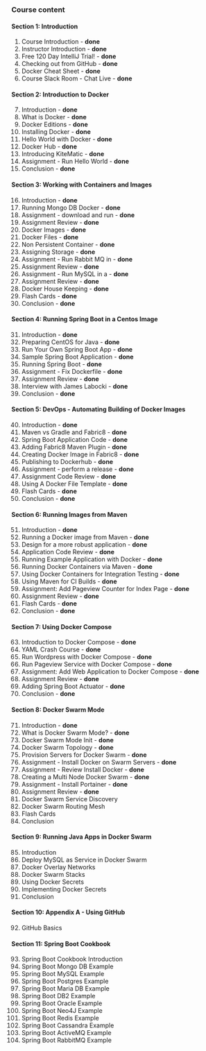 ### Course content
#### Section 1: Introduction
1. Course Introduction - **done**
2. Instructor Introduction - **done**
3. Free 120 Day IntelliJ Trial! - **done**
4. Checking out from GitHub - **done**
5. Docker Cheat Sheet - **done**
6. Course Slack Room - Chat Live - **done**
#### Section 2: Introduction to Docker
7. Introduction - **done**
8. What is Docker - **done**
9. Docker Editions - **done**
10. Installing Docker - **done**
11. Hello World with Docker - **done**
12. Docker Hub - **done**
13. Introducing KiteMatic - **done**
14. Assignment - Run Hello World - **done**
15. Conclusion - **done**
#### Section 3: Working with Containers and Images
16. Introduction - **done**
17. Running Mongo DB Docker - **done**
18. Assignment - download and run - **done**
19. Assignment Review - **done**
20. Docker Images - **done**
21. Docker Files - **done**
22. Non Persistent Container - **done**
23. Assigning Storage - **done**
24. Assignment - Run Rabbit MQ in - **done**
25. Assignment Review - **done**
26. Assignment - Run MySQL in a - **done**
27. Assignment Review - **done**
28. Docker House Keeping - **done**
29. Flash Cards - **done**
30. Conclusion - **done**
#### Section 4: Running Spring Boot in a Centos Image
31. Introduction - **done**
32. Preparing CentOS for Java - **done**
33. Run Your Own Spring Boot App - **done**
34. Sample Spring Boot Application - **done**
35. Running Spring Boot - **done**
36. Assignment - Fix Dockerfile - **done**
37. Assignment Review - **done**
38. Interview with James Labocki - **done**
39. Conclusion - **done**
#### Section 5: DevOps - Automating Building of Docker Images
40. Introduction - **done**
41. Maven vs Gradle and Fabric8 - **done**
42. Spring Boot Application Code - **done**
43. Adding Fabric8 Maven Plugin - **done**
44. Creating Docker Image in Fabric8 - **done**
45. Publishing to Dockerhub - **done**
46. Assignment - perform a release - **done**
47. Assignment Code Review - **done**
48. Using A Docker File Template - **done**
49. Flash Cards - **done**
50. Conclusion - **done**
#### Section 6: Running Images from Maven
51. Introduction - **done**
52. Running a Docker image from Maven - **done**
53. Design for a more robust application - **done**
54. Application Code Review - **done**
55. Running Example Application with Docker - **done**
56. Running Docker Containers via Maven - **done**
57. Using Docker Containers for Integration Testing - **done**
58. Using Maven for CI Builds - **done**
59. Assignment: Add Pageview Counter for Index Page - **done**
60. Assignment Review - **done**
61. Flash Cards - **done**
62. Conclusion - **done**
#### Section 7: Using Docker Compose
63. Introduction to Docker Compose - **done**
64. YAML Crash Course - **done**
65. Run Wordpress with Docker Compose - **done**
66. Run Pageview Service with Docker Compose - **done**
67. Assignment: Add Web Application to Docker Compose - **done**
68. Assignment Review - **done**
69. Adding Spring Boot Actuator - **done**
70. Conclusion - **done**
#### Section 8: Docker Swarm Mode
71. Introduction - **done**
72. What is Docker Swarm Mode? - **done**
73. Docker Swarm Mode Init - **done**
74. Docker Swarm Topology - **done**
75. Provision Servers for Docker Swarm - **done**
76. Assignment - Install Docker on Swarm Servers - **done**
77. Assignment - Review Install Docker - **done**
78. Creating a Multi Node Docker Swarm - **done**
79. Assignment - Install Portainer - **done**
80. Assignment Review - **done**
81. Docker Swarm Service Discovery
82. Docker Swarm Routing Mesh
83. Flash Cards
84. Conclusion
#### Section 9: Running Java Apps in Docker Swarm
85. Introduction
86. Deploy MySQL as Service in Docker Swarm
87. Docker Overlay Networks
88. Docker Swarm Stacks
89. Using Docker Secrets
90. Implementing Docker Secrets
91. Conclusion
#### Section 10: Appendix A - Using GitHub
92. GitHub Basics
#### Section 11: Spring Boot Cookbook
93. Spring Boot Cookbook Introduction
94. Spring Boot Mongo DB Example
95. Spring Boot MySQL Example
96. Spring Boot Postgres Example
97. Spring Boot Maria DB Example
98. Spring Boot DB2 Example
99. Spring Boot Oracle Example
100. Spring Boot Neo4J Example
101. Spring Boot Redis Example
102. Spring Boot Cassandra Example
103. Spring Boot ActiveMQ Example
104. Spring Boot RabbitMQ Example